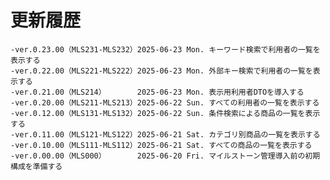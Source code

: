 # 更新履歴

	-ver.0.23.00（MLS231-MLS232）2025-06-23 Mon. キーワード検索で利用者の一覧を表示する
	-ver.0.22.00（MLS221-MLS222）2025-06-23 Mon. 外部キー検索で利用者の一覧を表示する
	-ver.0.21.00（MLS214）       2025-06-23 Mon. 表示用利用者DTOを導入する
	-ver.0.20.00（MLS211-MLS213）2025-06-22 Sun. すべての利用者の一覧を表示する
	-ver.0.12.00（MLS131-MLS132）2025-06-22 Sun. 条件検索による商品の一覧を表示する
	-ver.0.11.00（MLS121-MLS122）2025-06-21 Sat. カテゴリ別商品の一覧を表示する
	-ver.0.10.00（MLS111-MLS112）2025-06-21 Sat. すべての商品の一覧を表示する
	-ver.0.00.00（MLS000）       2025-06-20 Fri. マイルストーン管理導入前の初期構成を準備する
